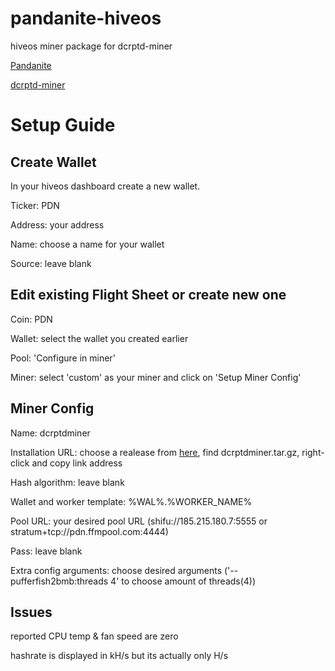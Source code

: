 # pandanite-hiveos

hiveos miner package for dcrptd-miner

[Pandanite](https://www.bamboocrypto.io/)

[dcrptd-miner](https://github.com/De-Crypted/dcrptd-miner)

# Setup Guide

## Create Wallet

In your hiveos dashboard create a new wallet.

Ticker: PDN

Address: your address

Name: choose a name for your wallet

Source: leave blank

## Edit existing Flight Sheet or create new one

Coin: PDN

Wallet: select the wallet you created earlier

Pool: 'Configure in miner'

Miner: select 'custom' as your miner and click on 'Setup Miner Config'

## Miner Config

Name: dcrptdminer

Installation URL: choose a realease from [here](https://github.com/f10crypto/bamboo-hiveos/releases/latest), find dcrptdminer.tar.gz, right-click and copy link address

Hash algorithm: leave blank

Wallet and worker template: %WAL%.%WORKER_NAME%

Pool URL: your desired pool URL (shifu://185.215.180.7:5555 or stratum+tcp://pdn.ffmpool.com:4444)

Pass: leave blank

Extra config arguments: choose desired arguments ('--pufferfish2bmb:threads 4' to choose amount of threads(4))

## Issues
reported CPU temp & fan speed are zero

hashrate is displayed in kH/s but its actually only H/s
